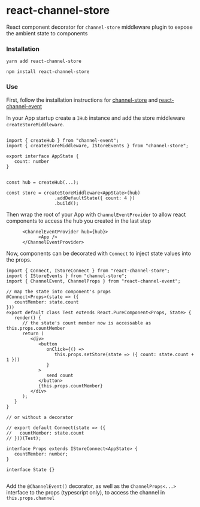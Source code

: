 # react-channel-store

React component decorator for `channel-store` middleware plugin to expose the ambient state to components

### Installation

`yarn add react-channel-store`

`npm install react-channel-store`


### Use

First, follow the installation instructions for [channel-store](https://github.com/zpxp/channel-store) and [react-channel-event](https://github.com/zpxp/react-channel-event)

In your App startup create a `IHub` instance and add the store middleware `createStoreMiddleware`.

``` tsx

import { createHub } from "channel-event";
import { createStoreMiddleware, IStoreEvents } from "channel-store";

export interface AppState {
   count: number
}


const hub = createHub(...);

const store = createStoreMiddleware<AppState>(hub)
                  .addDefaultState({ count: 4 })
                  .build();

```

Then wrap the root of your App with `ChannelEventProvider` to allow react components to access the hub you created in the last step

``` tsx
      <ChannelEventProvider hub={hub}>
            <App />
      </ChannelEventProvider>
```

Now, components can be decorated with `Connect` to inject state values into the props.

``` tsx
import { Connect, IStoreConnect } from "react-channel-store";
import { IStoreEvents } from "channel-store";
import { ChannelEvent, ChannelProps } from "react-channel-event";

// map the state into component's props
@Connect<Props>(state => ({
   countMember: state.count
}))
export default class Test extends React.PureComponent<Props, State> {
   render() {
      // the state's count member now is accessable as this.props.countMember
      return (
         <div>
            <button
               onClick={() =>
                  this.props.setStore(state => ({ count: state.count + 1 }))
               }
            >
               send count
            </button>
            {this.props.countMember}
         </div>
      );
   }
}

// or without a decorator

// export default Connect(state => ({
//   countMember: state.count
// }))(Test);

interface Props extends IStoreConnect<AppState> {
   countMember: number;
}

interface State {}


```


Add the `@ChannelEvent()` decorator, as well as the `ChannelProps<...>` interface to the props (typescript only), to access the channel in `this.props.channel`